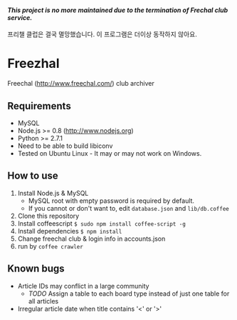 #### **_This project is no more maintained due to the termination of Frechal club service._**
프리챌 클럽은 결국 멸망했습니다. 이 프로그램은 더이상 동작하지 않아요.



Freezhal
========

Freechal (http://www.freechal.com/) club archiver


## Requirements

* MySQL
* Node.js >= 0.8 (http://www.nodejs.org)
* Python >= 2.7.1
* Need to be able to build libiconv
* Tested on Ubuntu Linux - It may or may not work on Windows.


## How to use

1. Install Node.js & MySQL
   - MySQL root with empty password is required by default. 
   - If you cannot or don't want to, edit `database.json` and `lib/db.coffee`
2. Clone this repository
3. Install coffeescript `$ sudo npm install coffee-script -g`
4. Install dependencies `$ npm install`
5. Change freechal club & login info in accounts.json
6. run by `coffee crawler`


## Known bugs

- Article IDs may conflict in a large community
  - *TODO* Assign a table to each board type instead of just one table for all articles
- Irregular article date when title contains '<' or '>'
